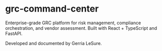 # grc-command-center
Enterprise-grade GRC platform for risk management, compliance orchestration, and vendor assessment. Built with React + TypeScript and FastAPI.

Developed and documented by Gerria LeSure.
